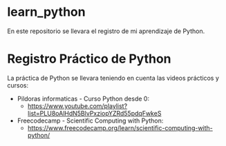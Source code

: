 # **learn_python**
En este repositorio se llevara el registro de mi aprendizaje de Python.

# **Registro Práctico de Python**
La práctica de Python se llevara teniendo en cuenta las videos prácticos y cursos:

- Pildoras informaticas - Curso Python desde 0: 
    - https://www.youtube.com/playlist?list=PLU8oAlHdN5BlvPxziopYZRd55pdqFwkeS
- Freecodecamp - Scientific Computing with Python: 
    - https://www.freecodecamp.org/learn/scientific-computing-with-python/